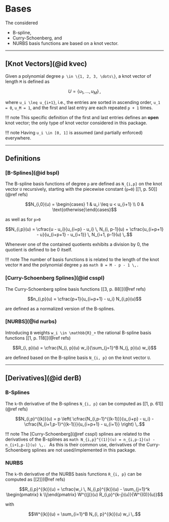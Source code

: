 
# Bases

The considered 
- B-spline,
- Curry-Schoenberg, and
- NURBS 
basis functions are based on a knot vector.

---
## [Knot Vectors](@id kvec)

Given a polynomial degree ``p \in \{1, 2, 3, \dots\}``, a knot vector of length ``M`` is defined as 

```math
U = \{u_1, \dots, u_M\}\,,
```

where ``u_i \leq u_{i+1}``, i.e., the entries are sorted in ascending order, ``u_1 = 0``, ``u_M = 1``, and the first and last entry are each repeated ``p + 1`` times.


!!! note
    This specific definition of the first and last entries defines an **open** knot vector; the only type of knot vector considered in this package.

!!! note
    Having ``u_i \in [0, 1]`` is assumed (and partially enforced) everywhere. 


---
## Definitions 

### [B-Splines](@id bspl)

The B-spline basis functions of degree ``p`` are defined as ``N_{i,p}`` on the knot vector ``U`` recursively, starting with the piecewise constant (``p=0``) [[1, p. 50]](@ref refs)
```math
N_{i,0}(u) = \begin{cases} 1 & u_i \leq u < u_{i+1} \\ 0 & \text{otherwise}\end{cases}
```
as well as for ``p>0``
```math
N_{i,p}(u) = \cfrac{u - u_i}{u_{i+p} - u_i} \, N_{i, p-1}(u) + \cfrac{u_{i+p+1} - u}{u_{i+p+1} - u_{i+1}} \, N_{i+1, p-1}(u) \,.
```
Whenever one of the contained quotients exhibits a division by 0, the quotient is defined to be 0 itself.

!!! note
    The number of basis functions ``B`` is related to the length of the knot vector ``M`` and the polynomial degree ``p`` as
    ```math
    B = M - p - 1 \,.
    ```

### [Curry-Schoenberg Splines](@id csspl)

The Curry-Schoenberg spline basis functions [[3, p. 88]](@ref refs)
```math
n_{i,p}(u) = \cfrac{p+1}{u_{i+p+1} - u_i} N_{i,p}(u)
```
are defined as a normalized version of the B-splines. 



### [NURBS](@id nurbs)

Introducing ``B`` weights ``w_i \in \mathbb{R}_+`` the rational B-spline basis functions [[1, p. 118]](@ref refs)
```math
R_{i, p}(u) = \cfrac{N_{i, p}(u) w_i}{\sum_{j=1}^B N_{j, p}(u) w_i}
```
are defined based on the B-spline basis ``N_{i, p}`` on the knot vector ``U``.


---
## [Derivatives](@id derB)

### B-Splines

The ``k``-th derivative of the B-splines ``N_{i, p}`` can be computed as [[1, p. 61]](@ref refs)
```math
N_{i,p}^{(k)}(u) = p \left( \cfrac{N_{i,p-1}^{(k-1)}}{u_{i+p} - u_i} - \cfrac{N_{i+1,p-1}^{(k-1)}}{u_{i+p+1} - u_{i+1}} \right) \,.
```

!!! note
    The [Curry-Schoenberg](@ref csspl) splines are related to the derivatives of the B-splines as
    ```math
    N_{i,p}^{(1)}(u) = n_{i,p-1}(u) - n_{i+1,p-1}(u) \,.
    ``` 
    As this is their common use, derivatives of the Curry-Schoenberg splines are not used/implemented in this package.


### NURBS

The ``k``-th derivative of the NURBS basis functions ``R_{i, p}`` can be computed as [[2]](@ref refs)
```math
R_{i,p}^{(k)}(u) = \cfrac{w_i \, N_{i,p}^{(k)}(u) - \sum_{j=1}^k \begin{pmatrix} k \\j\end{pmatrix} W^{(j)}(u) R_{i,p}^{k-j}(u)}{W^{(0)}(u)}
```
with
```math
W^{(k)}(u) = \sum_{i=1}^B N_{i, p}^{(k)}(u) w_i \,.
```